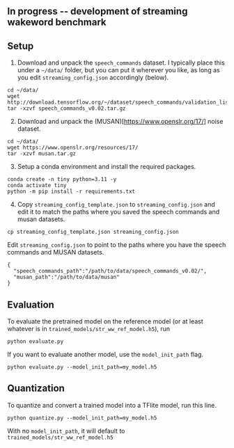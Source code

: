 ## In progress -- development of streaming wakeword benchmark

## Setup

1. Download and unpack the `speech_commands` dataset. I typically place this under a `~/data/` folder, but you can put it wherever you like, as long as you edit `streaming_config.json` accordingly (below).
```
cd ~/data/
wget http://download.tensorflow.org/~/dataset/speech_commands/validation_list.txtdata/speech_commands_v0.02.tar.gz
tar -xzvf speech_commands_v0.02.tar.gz
```

2. Download and unpack the (MUSAN)[https://www.openslr.org/17/] noise dataset. 
```
cd ~/data/
wget https://www.openslr.org/resources/17/
tar -xzvf musan.tar.gz
```

3. Setup a conda environment and install the required packages.
```
conda create -n tiny python=3.11 -y
conda activate tiny
python -m pip install -r requirements.txt
```

4. Copy `streaming_config_template.json` to `streaming_config.json` and edit it to match the paths where you saved the speech commands and musan datasets.
```
cp streaming_config_template.json streaming_config.json
```
Edit `streaming_config.json` to point to the paths where you have the speech commands and MUSAN datasets.
```
{
  "speech_commands_path":"/path/to/data/speech_commands_v0.02/",
  "musan_path":"/path/to/data/musan"
}
```

## Evaluation
To evaluate the pretrained model on the reference model (or at least whatever is in `trained_models/str_ww_ref_model.h5`), run
```
python evaluate.py
```
If you want to evaluate another model, use the `model_init_path` flag.
```
python evaluate.py --model_init_path=my_model.h5
```

## Quantization
To quantize and convert a trained model into a TFlite model, run this line.
```
python quantize.py --model_init_path=my_model.h5
```
With no `model_init_path`, it will default to `trained_models/str_ww_ref_model.h5`
